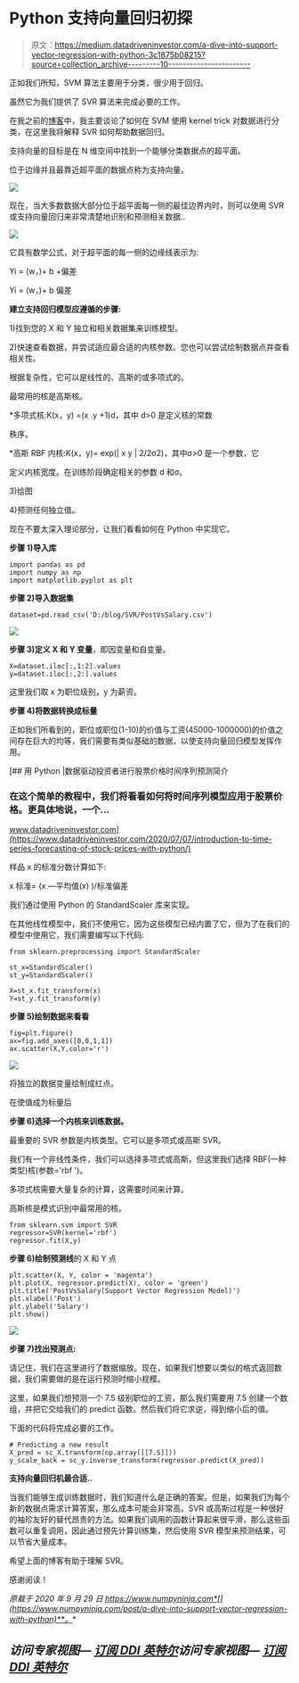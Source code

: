 # Python 支持向量回归初探

> 原文：<https://medium.datadriveninvestor.com/a-dive-into-support-vector-regression-with-python-3c1875b08215?source=collection_archive---------10----------------------->

正如我们所知，SVM 算法主要用于分类，很少用于回归。

虽然它为我们提供了 SVR 算法来完成必要的工作。

在我之前的[博客](https://medium.com/datadriveninvestor/support-vector-machines-an-easy-interpretation-of-categorizing-inseparable-data-943631046eec)中，我主要谈论了如何在 SVM 使用 kernel trick 对数据进行分类，在这里我将解释 SVR 如何帮助数据回归。

支持向量的目标是在 N 维空间中找到一个能够分类数据点的超平面。

位于边缘并且最靠近超平面的数据点称为支持向量。

![](img/63e2a97602b4b1bc3fb949e9ca4c21d8.png)

现在，当大多数数据大部分位于超平面每一侧的最佳边界内时，则可以使用 SVR 或支持向量回归来非常清楚地识别和预测相关数据..

![](img/76716b10c120e3ca79c0f184bc9d0673.png)

它具有数学公式，对于超平面的每一侧的边缘线表示为:

Yi = (w，)+ b +偏差

Yi = (w，)+ b 偏差

**建立支持回归模型应遵循的步骤:**

1)找到您的 X 和 Y 独立和相关数据集来训练模型。

2)快速查看数据，并尝试适应最合适的内核参数。您也可以尝试绘制数据点并查看相关性。

根据复杂性，它可以是线性的、高斯的或多项式的。

最常用的核是高斯核。

*多项式核:K(x，y) =(x .y +1)d，其中 d>0 是定义核的常数

秩序。

*高斯 RBF 内核:K(x，y)= exp(| x y | 2/2σ2)，其中σ>0 是一个参数，它

定义内核宽度。在训练阶段确定相关的参数 d 和σ。

3)绘图

4)预测任何独立值。

现在不要太深入理论部分，让我们看看如何在 Python 中实现它。

**步骤 1)导入库**

```
import pandas as pd
import numpy as np
import matplotlib.pyplot as plt
```

**步骤 2)导入数据集**

```
dataset=pd.read_csv('D:/blog/SVR/PostVsSalary.csv')
```

![](img/ac75a802179dc0c022168fefb7882034.png)

**步骤 3)定义 X 和 Y 变量**，即因变量和自变量。

```
X=dataset.iloc[:,1:2].values
y=dataset.iloc[:,2:].values
```

这里我们取 x 为职位级别，y 为薪资。

**步骤 4)将数据转换成标量**

正如我们所看到的，职位或职位(1-10)的价值与工资(45000-1000000)的价值之间存在巨大的均等，我们需要有类似基础的数据，以使支持向量回归模型发挥作用。

[](https://www.datadriveninvestor.com/2020/07/07/introduction-to-time-series-forecasting-of-stock-prices-with-python/) [## 用 Python |数据驱动投资者进行股票价格时间序列预测简介

### 在这个简单的教程中，我们将看看如何将时间序列模型应用于股票价格。更具体地说，一个…

www.datadriveninvestor.com](https://www.datadriveninvestor.com/2020/07/07/introduction-to-time-series-forecasting-of-stock-prices-with-python/) 

样品 x 的标准分数计算如下:

x 标准= (x —平均值(x) )/标准偏差

我们通过使用 Python 的 StandardScaler 库来实现。

在其他线性模型中，我们不使用它，因为这些模型已经内置了它，但为了在我们的模型中使用它，我们需要编写以下代码:

```
from sklearn.preprocessing import StandardScaler

st_x=StandardScaler()
st_y=StandardScaler()

X=st_x.fit_transform(x)
Y=st_y.fit_transform(y)
```

**步骤 5)绘制数据来看看**

```
fig=plt.figure()
ax=fig.add_axes([0,0,1,1])
ax.scatter(X,Y,color='r')
```

![](img/4a9e22f670c2c022abdb162303b4315b.png)

将独立的数据变量绘制成红点。

在使值成为标量后

**步骤 6)选择一个内核来训练数据。**

最重要的 SVR 参数是内核类型。它可以是多项式或高斯 SVR。

我们有一个非线性条件，我们可以选择多项式或高斯，但这里我们选择 RBF(一种类型)核(参数='rbf ')。

多项式核需要大量复杂的计算，这需要时间来计算。

高斯核是模式识别中最常用的核。

```
from sklearn.svm import SVR 
regressor=SVR(kernel='rbf') 
regressor.fit(X,y)
```

**步骤 6)绘制预测线**的 X 和 Y 点

```
plt.scatter(X, Y, color = 'magenta')
plt.plot(X, regressor.predict(X), color = 'green')
plt.title('PostVsSalary(Support Vector Regression Model)')
plt.xlabel('Post')
plt.ylabel('Salary')
plt.show()
```

![](img/d2d25ae1128b097a5f0cf4e9f3697d60.png)

**步骤 7)找出预测点:**

请记住，我们在这里进行了数据缩放。现在，如果我们想要以类似的格式返回数据，我们需要做的是在运行预测时缩小规模。

这里，如果我们想预测一个 7.5 级别职位的工资，那么我们需要用 7.5 创建一个数组，并把它交给我们的 predict 函数。然后我们将它求逆，得到缩小后的值。

下面的代码将完成必要的工作。

```
# Predicting a new result
X_pred = sc_X.transform(np.array([[7.5]]))
y_scale_back = sc_y.inverse_transform(regressor.predict(X_pred))
```

**支持向量回归机最合适..**

当我们能够生成训练数据时，我们知道什么是正确的答案。但是，如果我们为每个新的数据点需求计算答案，那么成本可能会非常高。SVR 或高斯过程是一种很好的袖珍友好的替代昂贵的方法。如果我们调用的函数计算起来很平滑，那么这些函数可以重复调用，因此通过预先计算训练集，然后使用 SVR 模型来预测结果，可以节省大量成本。

希望上面的博客有助于理解 SVR。

感谢阅读！

*原载于 2020 年 9 月 29 日 https://www.numpyninja.com*[](https://www.numpyninja.com/post/a-dive-into-support-vector-regression-with-python)**。**

## *访问专家视图— [订阅 DDI 英特尔](https://datadriveninvestor.com/ddi-intel)访问专家视图— [订阅 DDI 英特尔](https://datadriveninvestor.com/ddi-intel)*